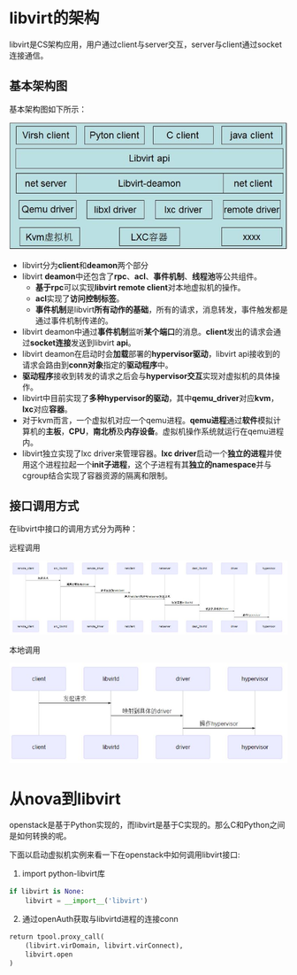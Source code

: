 
# libvirt的架构

libvirt是CS架构应用，用户通过client与server交互，server与client通过socket连接通信。

## 基本架构图

基本架构图如下所示：

![2019-11-23-11-01-45.png](./images/2019-11-23-11-01-45.png)

* libvirt分为**client**和**deamon**两个部分
* libvirt **deamon**中还包含了**rpc**、**acl**、**事件机制**、**线程池**等公共组件。
    * **基于rpc**可以实现**libvirt remote client**对本地虚拟机的操作。
    * **acl**实现了**访问控制标签**。
    * **事件机制**是libvirt**所有动作的基础**，所有的请求，消息转发，事件触发都是通过事件机制传递的。
* libvirt deamon中通过**事件机制**监听**某个端口**的消息。**client**发出的请求会通过**socket连接**发送到libvirt **api**。
* libvirt deamon在启动时会**加载**部署的**hypervisor驱动**，libvirt api接收到的请求会路由到**conn对象**指定的**驱动程序**中。
* **驱动程序**接收到转发的请求之后会与**hypervisor交互**实现对虚拟机的具体操作。
* libvirt中目前实现了**多种hypervisor的驱动**，其中**qemu_driver**对应**kvm**，**lxc**对应**容器**。
* 对于kvm而言，一个虚拟机对应一个qemu进程。**qemu进程**通过**软件**模拟计算机的**主板**，**CPU**，**南北桥**及**内存设备**。虚拟机操作系统就运行在qemu进程内。
* libvirt独立实现了lxc driver来管理容器。**lxc driver**启动一个**独立的进程**并使用这个进程拉起一个**init子进程**，这个子进程有其**独立的namespace**并与cgroup结合实现了容器资源的隔离和限制。

## 接口调用方式

在libvirt中接口的调用方式分为两种：

远程调用

![2019-11-23-11-29-42.png](./images/2019-11-23-11-29-42.png)

本地调用

![2019-11-23-11-35-34.png](./images/2019-11-23-11-35-34.png)

# 从nova到libvirt

openstack是基于Python实现的，而libvirt是基于C实现的。那么C和Python之间是如何转换的呢。

下面以启动虚拟机实例来看一下在openstack中如何调用libvirt接口: 

1. import python-libvirt库

```python
if libvirt is None:
    libvirt = __import__('libvirt')
```

2. 通过openAuth获取与libvirtd进程的连接conn

```
return tpool.proxy_call(
    (libvirt.virDomain, libvirt.virConnect),
    libvirt.open
)
```